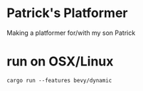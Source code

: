 # Patrick's Platformer

Making a platformer for/with my son Patrick

# run on OSX/Linux

```
cargo run --features bevy/dynamic
```

